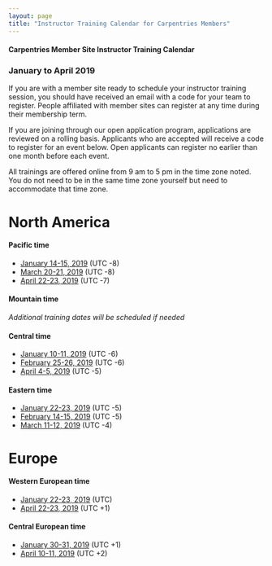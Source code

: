 ```yaml
---
layout: page
title: "Instructor Training Calendar for Carpentries Members"
---
```



#### Carpentries Member Site Instructor Training Calendar
###  January to April 2019

If you are with a member site ready to schedule your instructor training session, you should have received an email with a code for your team to register. People affiliated with member sites can register at any time during their membership term.

If you are joining through our open application program, applications are reviewed on a rolling basis.  Applicants who are accepted will receive a code to register for an event below.  Open applicants can register no earlier than one month before each event.

All trainings are offered online from 9 am to 5 pm in the time zone noted.  You do not need to be in the same time zone yourself but need to accommodate that time zone. 


# North America

#### Pacific time
* [January 14-15, 2019](https://www.eventbrite.com/e/online-instructor-training-january-14-15-n-america-pacific-time-tickets-53346605132)  (UTC -8)
* [March 20-21, 2019](https://www.eventbrite.com/e/online-instructor-training-march-20-21-n-america-pacific-time-tickets-53347451664)  (UTC -8)
* [April 22-23, 2019](https://www.eventbrite.com/e/online-instructor-training-april-22-23-n-america-pacific-time-tickets-53348102611)  (UTC -7)

#### Mountain time
*Additional training dates will be scheduled if needed*

#### Central time
* [January 10-11, 2019](https://www.eventbrite.com/e/online-instructor-training-january-10-11-n-america-central-time-tickets-53310924410)  (UTC -6)
* [February 25-26, 2019](https://www.eventbrite.com/e/online-instructor-training-february-25-26-n-america-central-time-tickets-53347008338)  (UTC -6)
* [April 4-5, 2019](https://www.eventbrite.com/e/online-instructor-training-april-4-5-n-america-central-time-tickets-53348194887)  (UTC -5)

#### Eastern time
* [January 22-23, 2019](https://www.eventbrite.com/e/online-instructor-training-january-22-23-n-america-eastern-time-tickets-53319329550)  (UTC -5)
* [February 14-15, 2019](https://www.eventbrite.com/e/online-instructor-training-february-14-15-n-america-eastern-time-tickets-53347246049)  (UTC -5)
* [March 11-12, 2019](https://www.eventbrite.com/e/online-instructor-training-march-11-12-n-america-eastern-time-tickets-53347628192)  (UTC -4)

# Europe

#### Western European time
* [January 22-23, 2019](https://www.eventbrite.com/e/online-instructor-training-january-22-23-western-europe-tickets-53319510090)  (UTC)
* [April 22-23, 2019](https://www.eventbrite.com/e/online-instructor-training-april-22-23-western-europe-time-tickets-53348314244)  (UTC +1)

#### Central European time
* [January 30-31, 2019](https://www.eventbrite.com/e/online-instructor-training-january-30-31-central-europe-tickets-53320114899)  (UTC +1)
* [April 10-11, 2019](https://www.eventbrite.com/e/online-instructor-training-april-10-11-central-european-time-tickets-53349080536)  (UTC +2)



